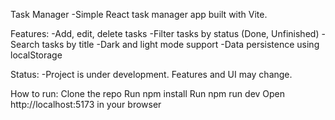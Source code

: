Task Manager
-Simple React task manager app built with Vite.

Features:
-Add, edit, delete tasks
-Filter tasks by status (Done, Unfinished)
-Search tasks by title
-Dark and light mode support
-Data persistence using localStorage

Status:
-Project is under development. Features and UI may change.

How to run:
Clone the repo
Run npm install
Run npm run dev
Open http://localhost:5173 in your browser
